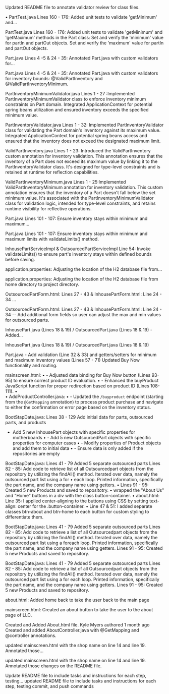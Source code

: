 		
Updated README file to annotate validator review for class files.

•	PartTest.java Lines 160 - 176: Added unit tests to validate 'getMinimum' and... 


PartTest.java 
Lines 160 - 176: Added unit tests to validate 'getMinimum' and 'getMaximum' methods in the Part class:
Set and verify the 'minimum' value for partIn and partOut objects.
Set and verify the 'maximum' value for partIn and partOut objects.
	
Part.java 
    Lines 4 -5 & 24 - 35: Annotated Part.java with custom validators for... 
    
Part.java 
Lines 4 -5 & 24 - 35: Annotated Part.java with custom validators for inventory bounds: @ValidPartInventory and @ValidPartInventoryMinimum.


PartInventoryMinimumValidator.java 
Lines 1 - 27 :Implemented PartInventoryMinimumValidator class to enforce inventory minimum constraints on Part domain. Integrated ApplicationContext for potential spring beans utilization and ensured inventory exceeds the specified minimum value.

PartInventoryValidator.java 
Lines 1 - 32: Implemented PartInventoryValidator class for validating the Part domain's inventory against its maximum value. Integrated ApplicationContext for potential spring beans access and ensured that the inventory does not exceed the designated maximum limit.

ValidPartInventory.java 
Lines 1 - 23: Introduced the ValidPartInventory custom annotation for inventory validation. This annotation ensures that the inventory of a Part does not exceed its maximum value by linking it to the PartInventoryValidator class. It's designed for type-level constraints and is retained at runtime for reflection capabilities.

ValidPartInventoryMinimum.java 
Lines 1 - 25:Implemented ValidPartInventoryMinimum annotation for inventory validation. This custom annotation ensures that the inventory of a Part doesn't fall below the set minimum value. It's associated with the PartInventoryMinimumValidator class for validation logic, intended for type-level constraints, and retains runtime visibility for reflective operations.

	
Part.java 
Lines 101 - 107: Ensure inventory stays within minimum and maximum... 

Part.java Lines 101 - 107: 
Ensure inventory stays within minimum and maximum limits with validateLimits() method.

InhousePartServiceImpl & OutsourcedPartServiceImpl 
Line 54: Invoke validateLimits() to ensure part's inventory stays within defined bounds before saving.

	
application.properties: Adjusting the location of the H2 database file from... 

application.properties: Adjusting the location of the H2 database file from home directory to project directory.

	
OutsourcedPartForm.html: 
Lines 27 - 43 & InhousePartForm.html: Line 24 - 34 ... 

OutsourcedPartForm.html:
Lines 27 - 43 & InhousePartForm.html: Line 24 - 34 -- Add additional form fields so user can adjust the max and min values for outsourced parts.
		
InhousePart.java 
(Lines 18 & 19) / OutsourcedPart.java (Lines 18 & 19) - Added... 

InhousePart.java (Lines 18 & 19) / OutsourcedPart.java (Lines 18 & 19) 

Part.java - Add validation (Line 32 & 33) and getters/setters for minimum and maximum inventory values (Lines 57 - 71)
Updated Buy Now functionality and routing. 

mainscreen.html:
•		- Adjusted data binding for Buy Now button (Lines 93-95) to ensure correct product ID evaluation.
•		- Enhanced the buyProduct JavaScript function for proper redirection based on product ID (Lines 108-111).
•		
•		AddProductController.java:
•		- Updated the `/buyproduct` endpoint (starting from the `@GetMapping` annotation) to process product purchase and navigate to either the confirmation or error page based on the inventory status.


	
BootStapDate.java: 
Lines 38 - 129 Add initial data for parts, outsourced parts, and products 

- Add 5 new InhousePart objects with specific properties for motherboards
•		- Add 5 new OutsourcedPart objects with specific properties for computer cases
•		- Modify properties of Product objects and add them to initial data
•		- Ensure data is only added if the repositories are empty

	
BootStapDate.java: 
Lines 41 - 79 Added 5 separate outsourced parts 
Lines 82 - 85: Add code to retrieve list of all Outsourcedpart objects from the repository by utilizing the findAll() method. Iterated over data, namely the outsourced part list using a for
•		each loop. Printed information, specifically the part name, and the company name using getters.
•		Lines 91 - 95: Created 5 new Products and saved to repositotry.
•		wrapped the "About Us" and "Home" buttons in a div with the class button-container.
•		about.html: Line 35: I applied center-aligning to the buttons using CSS by setting text-align: center for the .button-container.
•	Line 47 & 51: I added separate classes btn-about and btn-home to each button for custom styling to differentiate them.





BootStapDate.java: 
Lines 41 - 79 Added 5 separate outsourced parts 
Lines 82 - 85: Add code to retrieve a list of all Outsourcedpart objects from the repository by utilizing the findAll() method. Iterated over data, namely the outsourced part list using a foreach loop. Printed information, specifically the part name, and the company name using getters. 
Lines 91 - 95: Created 5 new Products and saved to repository.

		
BootStapDate.java: 
Lines 41 - 79 Added 5 separate outsourced parts 
Lines 82 - 85: Add code to retrieve a list of all Outsourcedpart objects from the repository by utilizing the findAll() method. Iterated over data, namely the outsourced part list using a for each loop. Printed information, specifically the part name, and the company name using getters.
Lines 91 - 95: Created 5 new Products and saved to repository.

		
about.html: Added home back to take the user back to the main page 

mainscreen.html: Created an about button to take the user to the about page of LLC.

	
Created and Added About.html file. 
Kyle Myers authored 1 month ago
Created and added AboutController.java with @GetMapping and @controller annotations.

	
updated mainscreen.html with the shop name on line 14 and line 19. Annotated those... 

updated mainscreen.html with the shop name on line 14 and line 19. Annotated those changes on the README file.


	
Update README file to include tasks and instructions for each step, testing... 
updated README file to include tasks and instructions for each step, testing commit, and push commands

